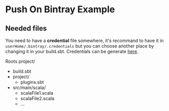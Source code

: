 # Push On Bintray Example

## Needed files
You need to have a **credential** file somewhere, it's recommand to have it in `userHome/.bintray/.credentials` but you can choose another place by changing it in your build.sbt. Credentials can be generate [here](https://github.com/sbt/sbt-bintray#credentials).

Roots project/
* build.sbt
* project/
  * plugins.sbt
* src/main/scala/
  * scalaFile1.scala
  * scalaFile2.scala
  * ...